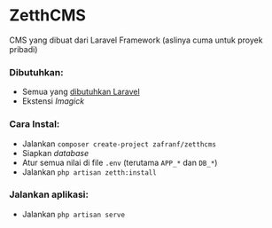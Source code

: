 # ZetthCMS
CMS yang dibuat dari Laravel Framework (aslinya cuma untuk proyek pribadi)

### Dibutuhkan:
- Semua yang [dibutuhkan Laravel](https://laravel.com/docs/6.x#server-requirements)
- Ekstensi _Imagick_

### Cara Instal:
- Jalankan `composer create-project zafranf/zetthcms`
- Siapkan _database_
- Atur semua nilai di file `.env` (terutama `APP_*` dan `DB_*`)
- Jalankan `php artisan zetth:install`

### Jalankan aplikasi:
- Jalankan `php artisan serve`